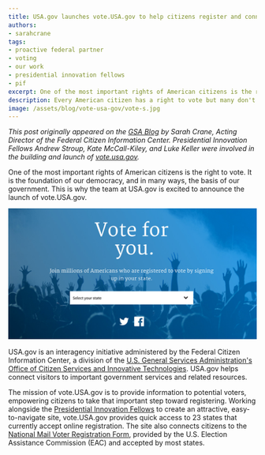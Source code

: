 ```yaml
---
title: USA.gov launches vote.USA.gov to help citizens register and connect with states
authors:
- sarahcrane
tags:
- proactive federal partner
- voting
- our work
- presidential innovation fellows
- pif
excerpt: One of the most important rights of American citizens is the right to vote. It is the foundation of our democracy, and in many ways, the basis of our government. This is why the team at USA.gov is excited to announce the launch of vote.USA.gov.
description: Every American citizen has a right to vote but many don't know how to register. Vote.usa.gov is a website to help citizens register to vote in their state.
image: /assets/blog/vote-usa-gov/vote-s.jpg
---
```

_This post originally appeared on the [GSA Blog](http://gsablogs.gsa.gov/gsablog/2015/09/22/usa-gov-launches-vote-usa-gov-to-help-citizens-register-and-connect-with-states/) by Sarah Crane, Acting Director of the Federal Citizen Information Center. Presidential Innovation Fellows Andrew Stroup, Kate McCall-Kiley, and Luke Keller were involved in the building and launch of [vote.usa.gov](https://vote.usa.gov/)._

One of the most important rights of American citizens is the right to vote. It is the foundation of our democracy, and in many ways, the basis of our government. This is why the team at USA.gov is excited to announce the launch of vote.USA.gov.

[![Screen shot of the homepage at vote.usa.gov](/assets/blog/vote-usa-gov/vote.jpg)](https://vote.usa.gov)

USA.gov is an interagency initiative administered by the Federal Citizen Information Center, a division of the [U.S. General Services Administration's Office of Citizen Services and Innovative Technologies](http://www.gsa.gov/portal/category/25729). USA.gov helps connect visitors to important government services and related resources.

The mission of vote.USA.gov is to provide information to potential voters, empowering citizens to take that important step toward registering. Working alongside the [Presidential Innovation Fellows](https://presidentialinnovationfellows.gov/) to create an attractive, easy-to-navigate site, vote.USA.gov provides quick access to 23 states that currently accept online registration. The site also connects citizens to the [National Mail Voter Registration Form](http://www.eac.gov/voter_resources/register_to_vote.aspx), provided by the U.S. Election Assistance Commission (EAC) and accepted by most states.
